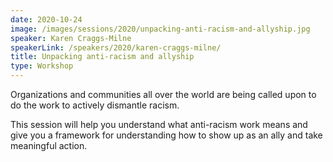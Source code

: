 ```yaml
---
date: 2020-10-24
image: /images/sessions/2020/unpacking-anti-racism-and-allyship.jpg
speaker: Karen Craggs-Milne
speakerLink: /speakers/2020/karen-craggs-milne/
title: Unpacking anti-racism and allyship
type: Workshop
---
```


Organizations and communities all over the world are being called upon to do the work to actively dismantle racism. 

This session will help you understand what anti-racism work means and give you a framework for understanding how to show up as an ally and take meaningful action. 